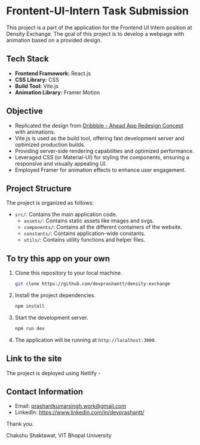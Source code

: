 # Frontent-UI-Intern Task Submission

This project is a part of the application for the Frontend UI Intern position at Density Exchange. The goal of this project is to develop a webpage with animation based on a provided design.

## Tech Stack

- **Frontend Framework:** React.js
- **CSS Library:** CSS
- **Build Tool:** Vite.js
- **Animation Library:** Framer Motion

## Objective

- Replicated the design from [Dribbble - Ahead App Redesign Concept](https://dribbble.com/shots/19807069-Ahead-app-redesign-concept) with animations.
- Vite.js is used as the build tool, offering fast development server and optimized production builds.
- Providing server-side rendering capabilities and optimized performance.
- Leveraged CSS (or Material-UI) for styling the components, ensuring a responsive and visually appealing UI.
- Employed Framer for animation effects to enhance user engagement.

## Project Structure

The project is organized as follows:

- `src/`: Contains the main application code.
  - `assets/`: Contains static assets like images and svgs.
  - `components/`: Contains all the different containers of the website.
  - `constants/`: Contains application-wide constants.
  - `utils/`: Contains utility functions and helper files.

## To try this app on your own

1. Clone this repository to your local machine.

   ```bash
   git clone https://github.com/devprashantt/density-exchange
   ```

2. Install the project dependencies.

   ```bash
   npm install
   ```

3. Start the development server.

   ```bash
   npm run dev
   ```

4. The application will be running at `http://localhost:3000`.

## Link to the site

The project is deployed using Netlify - 

## Contact Information

- Email: prashantkumarsingh.work@gmail.com
- LinkedIn: https://www.linkedin.com/in/devprashantt/

Thank you.


Chakshu Shaktawat, VIT Bhopal University
